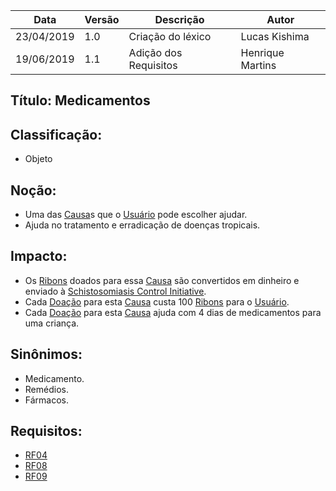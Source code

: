 | Data | Versão | Descrição | Autor |
|---|---|---|---|
| 23/04/2019 | 1.0 | Criação do léxico  | Lucas Kishima |
| 19/06/2019 | 1.1 | Adição dos Requisitos  | Henrique Martins |

## Título: Medicamentos

## Classificação:

- Objeto

## Noção:

- Uma das [Causa](https://github.com/requisitos-2019-1/Ribon/blob/master/Modelagem%20de%20Requisitos/Lexicos/LX005_Causa.md)s que o [Usuário](https://github.com/requisitos-2019-1/Ribon/blob/master/Modelagem%20de%20Requisitos/Lexicos/LX031_Usuário.md) pode escolher ajudar.
- Ajuda no tratamento e erradicação de doenças tropicais.

## Impacto:

- Os [Ribons](https://github.com/requisitos-2019-1/Ribon/blob/master/Modelagem%20de%20Requisitos/Lexicos/LX026_Ribon.md) doados para essa [Causa](https://github.com/requisitos-2019-1/Ribon/blob/master/Modelagem%20de%20Requisitos/Lexicos/LX005_Causa.md) são convertidos em dinheiro e enviado à [Schistosomiasis Control Initiative](https://github.com/requisitos-2019-1/Ribon/blob/master/Modelagem%20de%20Requisitos/Lexicos/LX028_Schistosomiasis_Control_Initiative.md).
- Cada [Doação](https://github.com/requisitos-2019-1/Ribon/blob/master/Modelagem%20de%20Requisitos/Lexicos/LX011_Doação.md) para esta [Causa](https://github.com/requisitos-2019-1/Ribon/blob/master/Modelagem%20de%20Requisitos/Lexicos/LX005_Causa.md) custa 100 [Ribons](https://github.com/requisitos-2019-1/Ribon/blob/master/Modelagem%20de%20Requisitos/Lexicos/LX026_Ribon.md) para o [Usuário](https://github.com/requisitos-2019-1/Ribon/blob/master/Modelagem%20de%20Requisitos/Lexicos/LX031_Usuário.md).
- Cada [Doação](https://github.com/requisitos-2019-1/Ribon/blob/master/Modelagem%20de%20Requisitos/Lexicos/LX011_Doação.md) para esta [Causa](https://github.com/requisitos-2019-1/Ribon/blob/master/Modelagem%20de%20Requisitos/Lexicos/LX005_Causa.md) ajuda com 4 dias de medicamentos para uma criança.


## Sinônimos:

- Medicamento.
- Remédios.
- Fármacos.

## Requisitos:

- [RF04](https://github.com/requisitos-2019-1/Ribon/blob/master/Requisitos/Requisitos_Funcionais.md#RF04)
- [RF08](https://github.com/requisitos-2019-1/Ribon/blob/master/Requisitos/Requisitos_Funcionais.md#RF08)
- [RF09](https://github.com/requisitos-2019-1/Ribon/blob/master/Requisitos/Requisitos_Funcionais.md#RF09)
